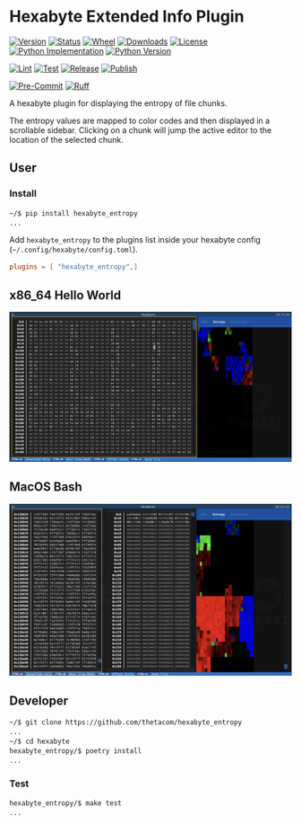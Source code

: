 # Hexabyte Extended Info Plugin

[![Version](https://img.shields.io/pypi/v/hexabyte_entropy.svg)](https://pypi.python.org/pypi/hexabyte_entropy)
[![Status](https://img.shields.io/pypi/status/hexabyte_entropy)](https://pypi.python.org/pypi/hexabyte_entropy)
[![Wheel](https://img.shields.io/pypi/wheel/hexabyte_entropy)](https://pypi.org/project/hexabyte_entropy/)
[![Downloads](https://img.shields.io/pypi/dm/hexabyte_entropy)](https://pypi.python.org/pypi/hexabyte_entropy)
[![License](https://img.shields.io/pypi/l/hexabyte_entropy.svg)](https://pypi.python.org/pypi/hexabyte_entropy)
[![Python Implementation](https://img.shields.io/pypi/implementation/hexabyte_entropy)](https://pypi.org/project/hexabyte_entropy/)
[![Python Version](https://img.shields.io/pypi/pyversions/hexabyte_entropy)](https://pypi.org/project/hexabyte_entropy/)

[![Lint](https://github.com/thetacom/hexabyte_entropy/actions/workflows/lint.yml/badge.svg)](https://github.com/thetacom/hexabyte_entropy/actions/)
[![Test](https://github.com/thetacom/hexabyte_entropy/actions/workflows/test.yml/badge.svg)](https://github.com/thetacom/hexabyte_entropy/actions/)
[![Release](https://github.com/thetacom/hexabyte_entropy/actions/workflows/release.yml/badge.svg)](https://github.com/thetacom/hexabyte_entropy/actions/)
[![Publish](https://github.com/thetacom/hexabyte_entropy/actions/workflows/publish.yml/badge.svg)](https://github.com/thetacom/hexabyte_entropy/actions/)

[![Pre-Commit](https://img.shields.io/badge/pre--commit-enabled-brightgreen?logo=pre-commit)](https://github.com/pre-commit/pre-commit)
[![Ruff](https://img.shields.io/endpoint?url=https://raw.githubusercontent.com/charliermarsh/ruff/main/assets/badge/v1.json)](https://github.com/charliermarsh/ruff)

A hexabyte plugin for displaying the entropy of file chunks.

The entropy values are mapped to color codes and then displayed in a scrollable sidebar. Clicking on a chunk will jump the active editor to the location of the selected chunk.

## User

### Install

```bash
~/$ pip install hexabyte_entropy
...
```

Add `hexabyte_entropy` to the plugins list inside your hexabyte config (`~/.config/hexabyte/config.toml`).

```toml
plugins = [ "hexabyte_entropy",]
```

## x86_64 Hello World

![Hello World Entropy](imgs/hello_world_entropy.png)

## MacOS Bash

![MacOS Bash Entropy](imgs/bin_bash_diff_entropy.png)

## Developer

```bash
~/$ git clone https://github.com/thetacom/hexabyte_entropy
...
~/$ cd hexabyte
hexabyte_entropy/$ poetry install
...
```

### Test

```bash
hexabyte_entropy/$ make test
...
```

